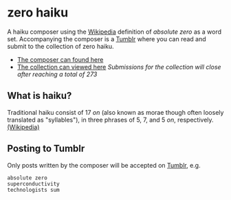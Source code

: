 # zero haiku

A haiku composer using the [Wikipedia](https://en.wikipedia.org/wiki/Absolute_zero) definition of *absolute zero* as a word set.
Accompanying the composer is a [Tumblr](https://zero-haiku.tumblr.com/) where you can read and submit to the collection of zero haiku.
* [The composer can found here](https://doommchips.github.io/sketches/zero/)
* [The collection can viewed here](https://zero-haiku.tumblr.com/)
*Submissions for the collection will close after reaching a total of 273*

## What is haiku?

Traditional haiku consist of 17 *on* (also known as morae though often loosely translated as "syllables"), in three phrases of 5, 7, and 5 *on*, respectively. [(Wikipedia)](https://en.wikipedia.org/wiki/Haiku)

## Posting to Tumblr

Only posts written by the composer will be accepted on [Tumblr](https://zero-haiku.tumblr.com/submit), e.g.

```
absolute zero
superconductivity
technologists sum
```
